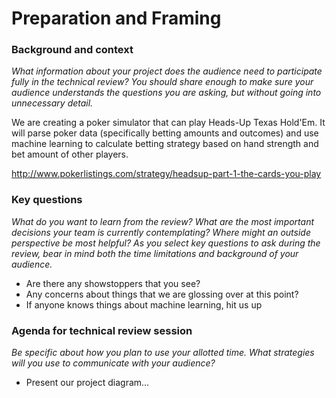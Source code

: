 # Preparation and Framing

### Background and context

*What information about your project does the audience need to participate fully in the technical review? You should share enough to make sure your audience understands the questions you are asking, but without going into unnecessary detail.*

We are creating a poker simulator that can play Heads-Up Texas Hold'Em. It will parse poker data (specifically betting amounts and outcomes) and use machine learning to calculate betting strategy based on hand strength and bet amount of other players.

http://www.pokerlistings.com/strategy/headsup-part-1-the-cards-you-play

### Key questions

*What do you want to learn from the review? What are the most important decisions your team is currently contemplating? Where might an outside perspective be most helpful? As you select key questions to ask during the review, bear in mind both the time limitations and background of your audience.*

- Are there any showstoppers that you see?
- Any concerns about things that we are glossing over at this point?
- If anyone knows things about machine learning, hit us up

### Agenda for technical review session

*Be specific about how you plan to use your allotted time. What strategies will you use to communicate with your audience?*

- Present our project diagram...

